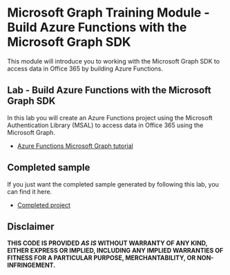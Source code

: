 # Microsoft Graph Training Module - Build Azure Functions with the Microsoft Graph SDK

This module will introduce you to working with the Microsoft Graph SDK to access data in Office 365 by building Azure Functions.

## Lab - Build Azure Functions with the Microsoft Graph SDK

In this lab you will create an Azure Functions project using the Microsoft Authentication Library (MSAL) to access data in Office 365 using the Microsoft Graph.

- [Azure Functions Microsoft Graph tutorial](https://docs.microsoft.com/graph/tutorials/azure-functions)

## Completed sample

If you just want the completed sample generated by following this lab, you can find it here.

- [Completed project](demo)

## Disclaimer

**THIS CODE IS PROVIDED _AS IS_ WITHOUT WARRANTY OF ANY KIND, EITHER EXPRESS OR IMPLIED, INCLUDING ANY IMPLIED WARRANTIES OF FITNESS FOR A PARTICULAR PURPOSE, MERCHANTABILITY, OR NON-INFRINGEMENT.**
